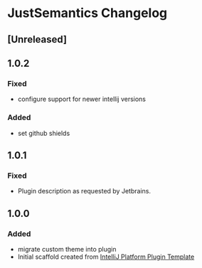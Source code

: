 <!-- Keep a Changelog guide -> https://keepachangelog.com -->

# JustSemantics Changelog

## [Unreleased]

## 1.0.2
### Fixed
- configure support for newer intellij versions
### Added
- set github shields

## 1.0.1
### Fixed
- Plugin description as requested by Jetbrains.


## 1.0.0
### Added
- migrate custom theme into plugin
- Initial scaffold created from [IntelliJ Platform Plugin Template](https://github.com/JetBrains/intellij-platform-plugin-template)
